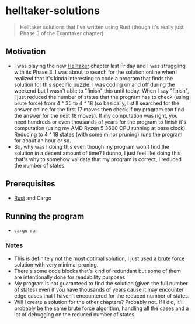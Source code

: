 # helltaker-solutions
> Helltaker solutions that I've written using Rust (though it's really just Phase 3 of the Examtaker chapter)

## Motivation
* I was playing the new [Helltaker](https://store.steampowered.com/app/1289310/Helltaker/) chapter last Friday and I was struggling with its Phase 3. I was about to search for the solution online when I realized that it's kinda interesting to code a program that finds the solution for this specific puzzle. I was coding on and off during the weekend but I wasn't able to "finish" this until today. When I say "finish", I just reduced the number of states that the program has to check (using brute force) from 4 ^ 35 to 4 ^ 18 (so basically, I still searched for the answer online for the first 17 moves then check if my program can find the answer for the next 18 moves). If my computation was right, you need hundreds or even thousands of years for the program to finish it's computation (using my AMD Ryzen 5 3600 CPU running at base clock). Reducing to 4 ^ 18 states (with some minor pruning) runs the program for about an hour or so. 
* So, why was I doing this even though my program won't find the solution in a decent amount of time? I dunno, I just feel like doing this that's why to somehow validate that my program is correct, I reduced the number of states.

## Prerequisites
* [Rust](https://www.rust-lang.org/) and Cargo

## Running the program
* `cargo run`

### Notes
* This is definitely not the most optimal solution, I just used a brute force solution with very minimal pruning.
* There's some code blocks that's kind of redundant but some of them are intentionally done for readability purposes.
* My program is not guaranteed to find the solution (given the full number of states) even if you have thousands of years cause it may encounter edge cases that I haven't encountered for the reduced number of states.
* Will I create a solution for the other chapters? Probably not. If I did, it'll probably be the same brute force algorithm, handling all the cases and a lot of debugging on the reduced number of states.

